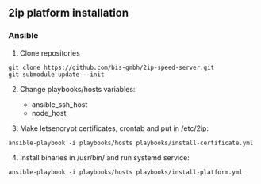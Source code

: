 ## 2ip platform installation

### Ansible 

1) Clone repositories

```git clone https://github.com/bis-gmbh/2ip-speed-server.git```  
```git submodule update --init```

2) Change playbooks/hosts variables:
    - ansible_ssh_host
    - node_host

3) Make letsencrypt certificates, crontab and put in /etc/2ip:

```ansible-playbook -i playbooks/hosts playbooks/install-certificate.yml```


4) Install binaries in /usr/bin/ and run systemd service:

```ansible-playbook -i playbooks/hosts playbooks/install-platform.yml```
